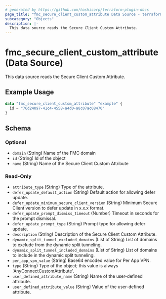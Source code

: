 ```yaml
---
# generated by https://github.com/hashicorp/terraform-plugin-docs
page_title: "fmc_secure_client_custom_attribute Data Source - terraform-provider-fmc"
subcategory: "Objects"
description: |-
  This data source reads the Secure Client Custom Attribute.
---
```


# fmc_secure_client_custom_attribute (Data Source)

This data source reads the Secure Client Custom Attribute.

## Example Usage

```terraform
data "fmc_secure_client_custom_attribute" "example" {
  id = "76d24097-41c4-4558-a4d0-a8c07ac08470"
}
```

<!-- schema generated by tfplugindocs -->
## Schema

### Optional

- `domain` (String) Name of the FMC domain
- `id` (String) Id of the object
- `name` (String) Name of the Secure Client Custom Attribute

### Read-Only

- `attribute_type` (String) Type of the attribute.
- `defer_update_default_action` (String) Default action for allowing defer update.
- `defer_update_minimum_secure_client_version` (String) Minimum Secure Client version to defer update in x.x.x format.
- `defer_update_prompt_dismiss_timeout` (Number) Timeout in seconds for the prompt dismissal.
- `defer_update_prompt_type` (String) Prompt type for allowing defer update.
- `description` (String) Description of the Secure Client Custom Attribute.
- `dynamic_split_tunnel_excluded_domains` (List of String) List of domains to exclude from the dynamic split tunneling.
- `dynamic_split_tunnel_included_domains` (List of String) List of domains to include in the dynamic split tunneling.
- `per_app_vpn_value` (String) Base64 encoded value for Per App VPN.
- `type` (String) Type of the object; this value is always 'AnyConnectCustomAttribute'.
- `user_defined_attribute_name` (String) Name of the user-defined attribute.
- `user_defined_attribute_value` (String) Value of the user-defined attribute.
